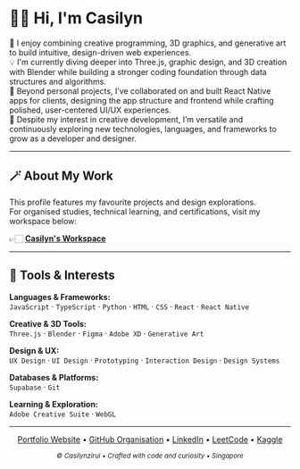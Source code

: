 # 👋🏻 Hi, I'm Casilyn

🎨 I enjoy combining creative programming, 3D graphics, and generative art to build intuitive, design-driven web experiences.  
💡 I'm currently diving deeper into Three.js, graphic design, and 3D creation with Blender while building a stronger coding foundation through data structures and algorithms.  
🧩 Beyond personal projects, I’ve collaborated on and built React Native apps for clients, designing the app structure and frontend while crafting polished, user-centered UI/UX experiences.  
🌱 Despite my interest in creative development, I’m versatile and continuously exploring new technologies, languages, and frameworks to grow as a developer and designer.

---

## 🪄 About My Work

This profile features my favourite projects and design explorations.  
For organised studies, technical learning, and certifications, visit my workspace below:

👉🏻 **[Casilyn's Workspace](https://github.com/by-zr)**

---

## 🔮 Tools & Interests

**Languages & Frameworks:**  
`JavaScript` · `TypeScript` · `Python` · `HTML` · `CSS` · `React` · `React Native`  

**Creative & 3D Tools:**  
`Three.js` · `Blender` · `Figma` · `Adobe XD` · `Generative Art`  

**Design & UX:**  
`UX Design` · `UI Design` · `Prototyping` · `Interaction Design` · `Design Systems`  

**Databases & Platforms:**  
`Supabase` · `Git` 

**Learning & Exploration:**  
 `Adobe Creative Suite` · `WebGL`

---

<p align="center">
  <a href="https://casilynzirui.tech" target="_blank">Portfolio Website</a> •
  <a href="https://github.com/by-zr" target="_blank">GitHub Organisation</a> •
  <a href="https://www.linkedin.com/in/casilynzirui/" target="_blank">LinkedIn</a> •
  <a href="https://www.leetcode.com/casilynzirui/" target="_blank">LeetCode</a> •
  <a href="https://www.kaggle.com/casilynzirui/" target="_blank">Kaggle</a> 
</p>

<p align="center">
  <sub><em>© Casilynzirui • Crafted with code and curiosity • Singapore</em></sub>
</p>
